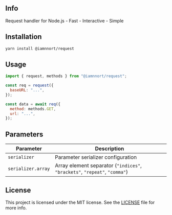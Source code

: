 ## Info

Request handler for Node.js - Fast - Interactive - Simple

## Installation

```bash
yarn install @iamnnort/request
```

## Usage

```javascript
import { request, methods } from "@iamnnort/request";

const req = request({
  baseURL: "...",
});

const data = await req({
  method: methods.GET,
  url: "...",
});
```

## Parameters

| Parameter          | Description                                                                |
| ------------------ | -------------------------------------------------------------------------- |
| `serializer`       | Parameter serializer configuration                                         |
| `serializer.array` | Array element separator (`"indices"`, `"brackets"`, `"repeat"`, `"comma"`) |

## License

This project is licensed under the MIT license. See the [LICENSE](LICENSE) file for more info.
